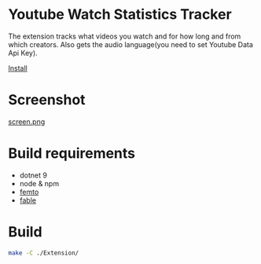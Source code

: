 # Youtube Watch Statistics Tracker

The extension tracks what videos you watch and for how long and from which creators.
Also gets the audio language(you need to set Youtube Data Api Key).

[Install](https://addons.mozilla.org/en-US/firefox/addon/yt-watch-statistics-tracker/)


# Screenshot
[screen.png](./screen.png)

# Build requirements 
- dotnet 9
- node & npm
- [femto](https://github.com/Zaid-Ajaj/Femto)
- [fable](https://fable.io/)

# Build 
```sh
make -C ./Extension/
```

